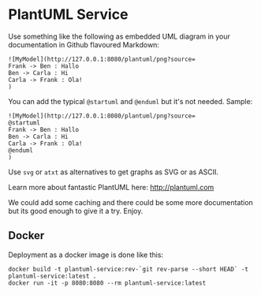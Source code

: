 # PlantUML Service

Use something like the following as embedded UML diagram in your documentation
in Github flavoured Markdown:

    ![MyModel](http://127.0.0.1:8080/plantuml/png?source=
    Frank -> Ben : Hallo
    Ben -> Carla : Hi
    Carla -> Frank : Ola!
    )

You can add the typical `@startuml` and `@enduml` but it's not needed. Sample:

    ![MyModel](http://127.0.0.1:8080/plantuml/png?source=
    @startuml
    Frank -> Ben : Hallo
    Ben -> Carla : Hi
    Carla -> Frank : Ola!
    @enduml
    )


Use `svg` or `atxt` as alternatives to get graphs as SVG or as ASCII.

Learn more about fantastic PlantUML here: http://plantuml.com

We could add some caching and there could be some more documentation but its
good enough to give it a try. Enjoy.

## Docker

Deployment as a docker image is done like this:

    docker build -t plantuml-service:rev-`git rev-parse --short HEAD` -t plantuml-service:latest .
    docker run -it -p 8080:8080 --rm plantuml-service:latest
